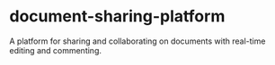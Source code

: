 # document-sharing-platform
A platform for sharing and collaborating on documents with real-time editing and commenting.
